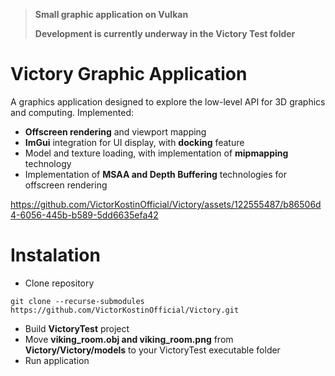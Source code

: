 > **Small graphic application on Vulkan**
>
> **Development is currently underway in the Victory Test folder**

# Victory Graphic Application

A graphics application designed to explore the low-level API for 3D graphics and computing.
Implemented:
- **Offscreen rendering** and viewport mapping
- **ImGui** integration for UI display, with **docking** feature
- Model and texture loading, with implementation of **mipmapping** technology
- Implementation of **MSAA and Depth Buffering** technologies for offscreen rendering

https://github.com/VictorKostinOfficial/Victory/assets/122555487/b86506d4-6056-445b-b589-5dd6635efa42

# Instalation

- Clone repository 
```
git clone --recurse-submodules https://github.com/VictorKostinOfficial/Victory.git
```
- Build **VictoryTest** project
- Move **viking_room.obj and viking_room.png** from **Victory/Victory/models** to your VictoryTest executable folder
- Run application
